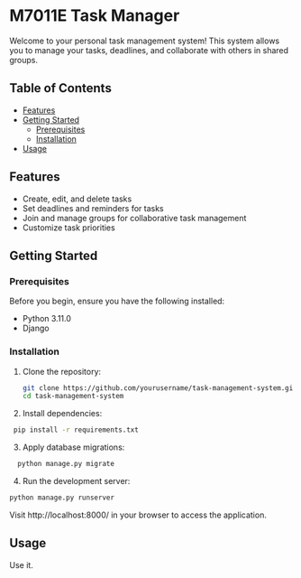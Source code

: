 # M7011E Task Manager

Welcome to your personal task management system! This system allows you to manage your tasks, deadlines, and collaborate with others in shared groups.

## Table of Contents

- [Features](#features)
- [Getting Started](#getting-started)
  - [Prerequisites](#prerequisites)
  - [Installation](#installation)
- [Usage](#usage)


## Features

- Create, edit, and delete tasks
- Set deadlines and reminders for tasks
- Join and manage groups for collaborative task management
- Customize task priorities

## Getting Started

### Prerequisites

Before you begin, ensure you have the following installed:

- Python 3.11.0
- Django

### Installation

1. Clone the repository:
   ```bash
   git clone https://github.com/yourusername/task-management-system.git
   cd task-management-system
2. Install dependencies:

 ```bash
  pip install -r requirements.txt
```
3. Apply database migrations:
```bash
  python manage.py migrate
```
4. Run the development server:
```bash
python manage.py runserver
```
Visit http://localhost:8000/ in your browser to access the application.

## Usage
Use it.

